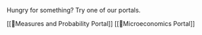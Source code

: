 Hungry for something? Try one of our portals.

[[📏Measures and Probability Portal]]
[[📏Microeconomics Portal]]